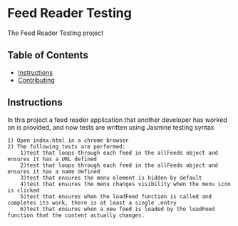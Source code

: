 # Feed Reader Testing
  

  The Feed Reader Testing project

## Table of Contents

- [Instructions](#instructions)
- [Contributing](#contributing)

## Instructions

In this project a feed reader application that another developer has worked on is provided, and now tests are written using Jasmine testing syntax

    
    1) Open index.html in a chrome browser
    2) The following tests are performed:
        1)test that loops through each feed in the allFeeds object and ensures it has a URL defined
        2)test that loops through each feed in the allFeeds object and ensures it has a name defined
        3)test that ensures the menu element is hidden by default
        4)test that ensures the menu changes visibility when the menu icon is clicked
        5)test that ensures when the loadFeed function is called and completes its work, there is at least a single .entry
        6)test that ensures when a new feed is loaded by the loadFeed function that the content actually changes.
       
       
      
   
